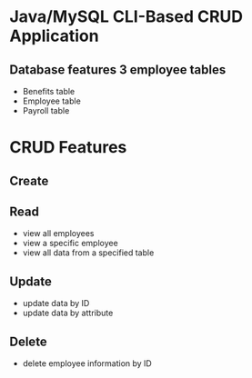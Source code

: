 # Java/MySQL CLI-Based CRUD Application
 
## Database features 3 employee tables
- Benefits table
- Employee table
- Payroll table

# CRUD Features
## Create
## Read
- view all employees
- view a specific employee
- view all data from a specified table
## Update
- update data by ID
- update data by attribute
## Delete
- delete employee information by ID
